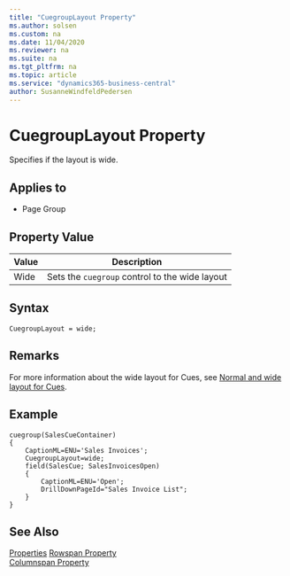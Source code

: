 ```yaml
---
title: "CuegroupLayout Property"
ms.author: solsen
ms.custom: na
ms.date: 11/04/2020
ms.reviewer: na
ms.suite: na
ms.tgt_pltfrm: na
ms.topic: article
ms.service: "dynamics365-business-central"
author: SusanneWindfeldPedersen
---
```

[//]: # (START>DO_NOT_EDIT)
[//]: # (IMPORTANT:Do not edit any of the content between here and the END>DO_NOT_EDIT.)
[//]: # (Any modifications should be made in the .xml files in the ModernDev repo.)
# CuegroupLayout Property
Specifies if the layout is wide.

## Applies to
-   Page Group

## Property Value

|Value|Description|
|-----------|---------------------------------------|
|Wide|Sets the `cuegroup` control to the wide layout|
[//]: # (IMPORTANT: END>DO_NOT_EDIT)
## Syntax

```AL
CuegroupLayout = wide;
```
  
## Remarks  
For more information about the wide layout for Cues, see [Normal and wide layout for Cues](../devenv-cues-action-tiles.md#CueWideLayout).

## Example

```AL
cuegroup(SalesCueContainer)
{
    CaptionML=ENU='Sales Invoices';
    CuegroupLayout=wide;
    field(SalesCue; SalesInvoicesOpen)
    {
        CaptionML=ENU='Open';
        DrillDownPageId="Sales Invoice List";
    }
} 
```
  
## See Also

[Properties](devenv-properties.md)
[Rowspan Property](devenv-rowspan-property.md)  
[Columnspan Property](devenv-columnspan-property.md)